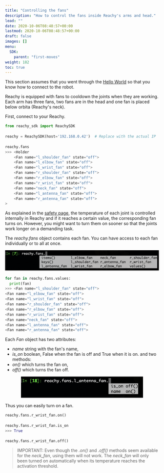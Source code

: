 ```yaml
---
title: "Controlling the fans"
description: "How to control the fans inside Reachy's arms and head."
lead: ""
date: 2020-10-06T08:48:57+00:00
lastmod: 2020-10-06T08:48:57+00:00
draft: false
images: []
menu:
  SDK:
    parent: "first-moves"
weight: 182
toc: true
---
```


This section assumes that you went through the [Hello World](http://localhost:1313/reachy-2021-docs/sdk/getting-started/hello-world/) so that you know how to connect to the robot.

Reachy is equipped with fans to cooldown the joints when they are working. Each arm has three fans, two fans are in the head and one fan is placed below orbita (Reachy's neck).

First, connect to your Reachy.

```python
from reachy_sdk import ReachySDK

reachy = ReachySDK(host='192.168.0.42')  # Replace with the actual IP

reachy.fans
>>> <Holder
	<Fan name="l_shoulder_fan" state="off">
	<Fan name="l_elbow_fan" state="off">
	<Fan name="l_wrist_fan" state="off">
	<Fan name="r_shoulder_fan" state="off">
	<Fan name="r_elbow_fan" state="off">
	<Fan name="r_wrist_fan" state="off">
	<Fan name="neck_fan" state="off">
	<Fan name="l_antenna_fan" state="off">
	<Fan name="r_antenna_fan" state="off">
>
```

As explained in the [safety page](http://localhost:1313/reachy-2021-docs/sdk/first-moves/safety/#check-the-temperatures), the temperature of each joint is controlled internally in Reachy and if it reaches a certain value, the corresponding fan turns on. 
However, you might want to turn them on sooner so that the joints work longer on a demanding task.

The *reachy.fans* object contains each fan. You can have access to each fan individually or to all at once.

<p align="center">
  <img src="fans_attributes.png" alt="drawing" width="600"/>
</p>

```python
for fan in reachy.fans.values:
  print(fan)
>>> <Fan name="l_shoulder_fan" state="off">
<Fan name="l_elbow_fan" state="off">
<Fan name="l_wrist_fan" state="off">
<Fan name="r_shoulder_fan" state="off">
<Fan name="r_elbow_fan" state="off">
<Fan name="r_wrist_fan" state="off">
<Fan name="neck_fan" state="off">
<Fan name="l_antenna_fan" state="off">
<Fan name="r_antenna_fan" state="off">
```
Each *Fan* object has two attributes: 
* *name* string with the fan's name, 
* *is_on* boolean, False when the fan is off and True when it is on.
and two methods:
* *on()* which turns the fan on,
* *off()* which turns the fan off.

<p align="center">
  <img src="single_fan_attribute.png" alt="drawing" width="400"/>
</p>

Thus you can easily turn on a fan.

```python
reachy.fans.r_wrist_fan.on()

reachy.fans.r_wrist_fan.is_on
>>> True

reachy.fans.r_wrist_fan.off()
```

> IMPORTANT: Even though the *.on()* and *.off()* methods seem available for the *neck_fan*, using them will not work. The *neck_fan* will only been turned on automatically when its temperature reaches the activation threshold.
